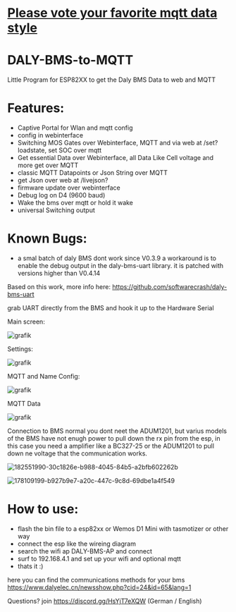 # [Please vote your favorite mqtt data style](https://forms.gle/SqKQsi3BrHDMyGC98)

# DALY-BMS-to-MQTT
Little Program for ESP82XX to get the Daly BMS Data to web and MQTT

# Features:
- Captive Portal for Wlan and mqtt config
- config in webinterface
- Switching MOS Gates over Webinterface, MQTT and via web at /set?loadstate, set SOC over mqtt
- Get essential Data over Webinterface, all Data Like Cell voltage and more get over MQTT
- classic MQTT Datapoints or Json String over MQTT
- get Json over web at /livejson?
- firmware update over webinterface
- Debug log on D4 (9600 baud)
- Wake the bms over mqtt or hold it wake
- universal Switching output

# Known Bugs:
- a smal batch of daly BMS dont work since V0.3.9 a workaround is to enable the debug output in the daly-bms-uart library. it is patched with versions higher than V0.4.14




Based on this work, more info here:
https://github.com/softwarecrash/daly-bms-uart


grab UART directly from the BMS and hook it up to the Hardware Serial


Main screen:

![grafik](https://user-images.githubusercontent.com/44615614/162031230-e974bd8d-6201-4733-9c5d-2bd9b63daede.png)


Settings:

![grafik](https://user-images.githubusercontent.com/44615614/161764632-6a4ec457-971b-418e-b520-6933797cdff0.png)

MQTT and Name Config:

![grafik](https://user-images.githubusercontent.com/44615614/161764827-db9a57db-34c8-4b62-857a-759bba5c46aa.png)

MQTT Data

![grafik](https://user-images.githubusercontent.com/44615614/161782578-aabdde4d-4f51-4312-9392-9fdf4d45df24.png)

Connection to BMS
normal you dont neet the ADUM1201, but varius models of the BMS have not enugh power to pull down the rx pin from the esp, in this case you need a amplifier like a BC327-25 or the ADUM1201 to pull down ne voltage that the communication works.

![182551990-30c1826e-b988-4045-84b5-a2bfb602262b](https://user-images.githubusercontent.com/44615614/193560735-5d6c40cd-412c-4e0d-b6e7-bd906d383daa.png)

![178109199-b927b9e7-a20c-447c-9c8d-69dbe1a4f549](https://user-images.githubusercontent.com/44615614/193560745-a6431f65-6359-46f3-aa21-dc08c978dffb.png)


# How to use:
- flash the bin file to a esp82xx or Wemos D1 Mini with tasmotizer or other way
- connect the esp like the wireing diagram
- search the wifi ap DALY-BMS-AP and connect
- surf to 192.168.4.1 and set up your wifi and optional mqtt
- thats it :)


here you can find the communications methods for your bms
https://www.dalyelec.cn/newsshow.php?cid=24&id=65&lang=1


Questions? join https://discord.gg/HsYjT7eXQW (German / English)
